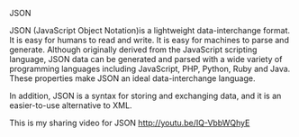 JSON

JSON (JavaScript Object Notation)is a lightweight data-interchange format. It is easy for humans to read and write. It is easy for machines to parse and generate.
Although originally derived from the JavaScript scripting language, JSON data can be generated and parsed with a wide variety of programming languages including JavaScript, PHP, Python, Ruby and Java.
These properties make JSON an ideal data-interchange language.

In addition, JSON is a syntax for storing and exchanging data, and it is an easier-to-use alternative to XML.

This is my sharing video for JSON
http://youtu.be/IQ-VbbWQhyE
